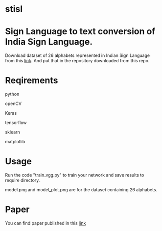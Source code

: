 # stisl
# Sign Language to text conversion of India Sign Language.
Download dataset of 26 alphabets represented in Indian Sign Language from this [link](https://drive.google.com/open?id=1BKbNRvf79p63Wt9se7mGsIe0q1uvLjyt). And put that in the repository downloaded from this repo.
# Reqirements
python

openCV

Keras

tensorflow

sklearn

matplotlib
# Usage
Run the code "train_vgg.py" to train your network and save results to require directory.

model.png and model_plot.png are for the dataset containing 26 alphabets.
# Paper
You can find paper published in this [link](https://papers.ssrn.com/sol3/papers.cfm?abstract_id=3576354)
